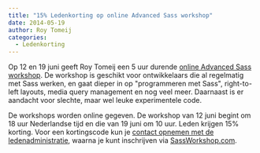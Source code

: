 ```yaml
---
title: "15% Ledenkorting op online Advanced Sass workshop"
date: 2014-05-19
author: Roy Tomeij
categories: 
  - Ledenkorting
---
```

Op 12 en 19 juni geeft Roy Tomeij een 5 uur durende [online Advanced Sass workshop](http://sassworkshop.com/). De workshop is geschikt voor ontwikkelaars die al regelmatig met Sass werken, en gaat dieper in op "programmeren met Sass", right-to-left layouts, media query management en nog veel meer. Daarnaast is er aandacht voor slechte, maar wel leuke experimentele code.

De workshops worden online gegeven. De workshop van 12 juni begint om 18 uur Nederlandse tijd en die van 19 juni om 10 uur. Leden krijgen 15% korting. Voor een kortingscode kun je [contact opnemen met de ledenadministratie](/contact), waarna je kunt inschrijven via [SassWorkshop.com](http://sassworkshop.com/).
